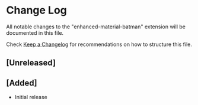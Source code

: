 # Change Log

All notable changes to the "enhanced-material-batman" extension will be documented in this file.

Check [Keep a Changelog](http://keepachangelog.com/) for recommendations on how to structure this file.

## [Unreleased]

## [Added]

- Initial release
